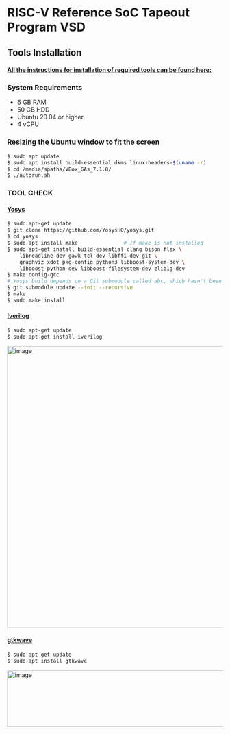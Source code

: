 
# RISC-V Reference SoC Tapeout Program VSD

## Tools Installation

#### <ins>All the instructions for installation of required tools can be found here:</ins>

### **System Requirements**
- 6 GB RAM
- 50 GB HDD
- Ubuntu 20.04 or higher
- 4 vCPU

### **Resizing the Ubuntu window to fit the screen**
```bash
$ sudo apt update
$ sudo apt install build-essential dkms linux-headers-$(uname -r)
$ cd /media/spatha/VBox_GAs_7.1.8/
$ ./autorun.sh
```

### **TOOL CHECK**

#### <ins>**Yosys**</ins>
```bash
$ sudo apt-get update
$ git clone https://github.com/YosysHQ/yosys.git
$ cd yosys
$ sudo apt install make               # If make is not installed
$ sudo apt-get install build-essential clang bison flex \
    libreadline-dev gawk tcl-dev libffi-dev git \
    graphviz xdot pkg-config python3 libboost-system-dev \
    libboost-python-dev libboost-filesystem-dev zlib1g-dev
$ make config-gcc
# Yosys build depends on a Git submodule called abc, which hasn't been initialized yet. You need to run the following command before running make
$ git submodule update --init --recursive
$ make 
$ sudo make install
```




#### <ins>**Iverilog**</ins>
```bash
$ sudo apt-get update
$ sudo apt-get install iverilog
```
<img width="808" height="658" alt="image" src="https://github.com/user-attachments/assets/d41fa3ed-b07b-4670-b557-85713487388f" />


#### <ins>**gtkwave**</ins>
```bash
$ sudo apt-get update
$ sudo apt install gtkwave
```
<img width="550" height="132" alt="image" src="https://github.com/user-attachments/assets/0ae4294d-e1cd-48a9-ac4a-9163b9872f62" />


